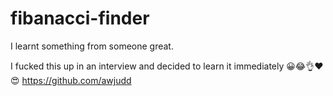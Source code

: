 # fibanacci-finder
I learnt something from someone great.

I fucked this up in an interview and decided to learn it immediately 😀😂👌❤️😍 https://github.com/awjudd
